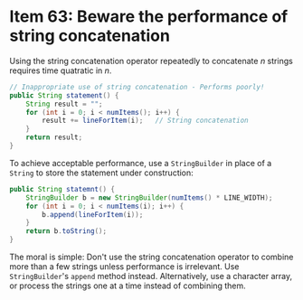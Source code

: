 # Item 63: Beware the performance of string concatenation

Using the string concatenation operator repeatedly to concatenate _n_ strings requires time quatratic in _n_.

```java
// Inappropriate use of string concatenation - Performs poorly!
public String statement() {
    String result = "";    
    for (int i = 0; i < numItems(); i++) {
        result += lineForItem(i);   // String concatenation        
    }
    return result;
}
```

To achieve acceptable performance, use a `StringBuilder` in place of a `String` to store the statement under 
construction:

```java
public String statemnt() {
    StringBuilder b = new StringBuilder(numItems() * LINE_WIDTH);    
    for (int i = 0; i < numItems(i); i++) {
        b.append(lineForItem(i));    
    }
    return b.toString();
}
```

The moral is simple: Don't use the string concatenation operator to combine more than a few strings unless 
performance is irrelevant. Use `StringBuilder`'s `append` method instead. Alternatively, use a character array, or 
process the strings one at a time instead of combining them.
